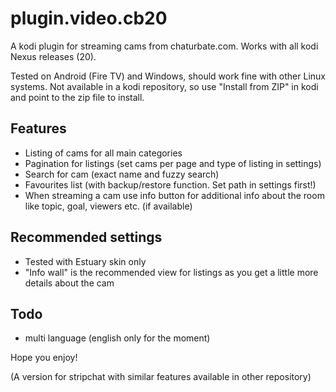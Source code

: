 # plugin.video.cb20
A kodi plugin for streaming cams from chaturbate.com. Works with all kodi Nexus releases (20).

Tested on Android (Fire TV) and Windows, should work fine with other Linux systems. Not available in a kodi repository, so use "Install from ZIP" in kodi and point to the zip file to install.

## Features

- Listing of cams for all main categories
- Pagination for listings (set cams per page and type of listing in settings)
- Search for cam (exact name and fuzzy search)
- Favourites list (with backup/restore function. Set path in settings first!)
- When streaming a cam use info button for additional info about the room like topic, goal, viewers etc. (if available)

## Recommended settings

- Tested with Estuary skin only
- "Info wall" is the recommended view for listings as you get a little more details about the cam

## Todo

- multi language (english only for the moment)

Hope you enjoy!

(A version for stripchat with similar features available in other repository)
